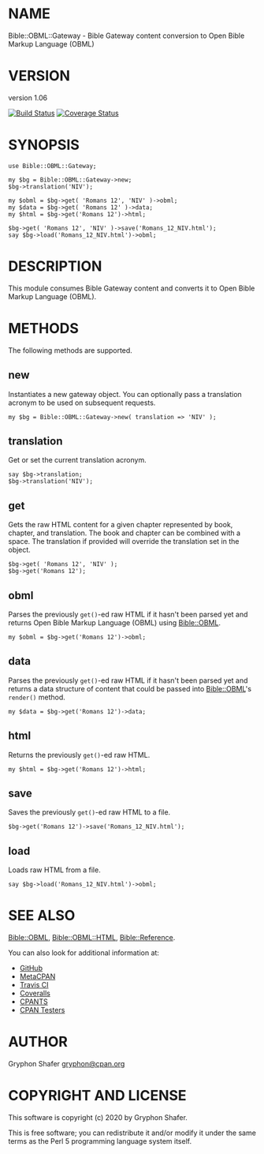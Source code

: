 # NAME

Bible::OBML::Gateway - Bible Gateway content conversion to Open Bible Markup Language (OBML)

# VERSION

version 1.06

[![Build Status](https://travis-ci.org/gryphonshafer/Bible-OBML-Gateway.svg)](https://travis-ci.org/gryphonshafer/Bible-OBML-Gateway)
[![Coverage Status](https://coveralls.io/repos/gryphonshafer/Bible-OBML-Gateway/badge.png)](https://coveralls.io/r/gryphonshafer/Bible-OBML-Gateway)

# SYNOPSIS

    use Bible::OBML::Gateway;

    my $bg = Bible::OBML::Gateway->new;
    $bg->translation('NIV');

    my $obml = $bg->get( 'Romans 12', 'NIV' )->obml;
    my $data = $bg->get( 'Romans 12' )->data;
    my $html = $bg->get('Romans 12')->html;

    $bg->get( 'Romans 12', 'NIV' )->save('Romans_12_NIV.html');
    say $bg->load('Romans_12_NIV.html')->obml;

# DESCRIPTION

This module consumes Bible Gateway content and converts it to Open Bible Markup
Language (OBML).

# METHODS

The following methods are supported.

## new

Instantiates a new gateway object. You can optionally pass a translation
acronym to be used on subsequent requests.

    my $bg = Bible::OBML::Gateway->new( translation => 'NIV' );

## translation

Get or set the current translation acronym.

    say $bg->translation;
    $bg->translation('NIV');

## get

Gets the raw HTML content for a given chapter represented by book, chapter,
and translation. The book and chapter can be combined with a space. The
translation if provided will override the translation set in the object.

    $bg->get( 'Romans 12', 'NIV' );
    $bg->get('Romans 12');

## obml

Parses the previously `get()`-ed raw HTML if it hasn't been parsed yet and
returns Open Bible Markup Language (OBML) using [Bible::OBML](https://metacpan.org/pod/Bible%3A%3AOBML).

    my $obml = $bg->get('Romans 12')->obml;

## data

Parses the previously `get()`-ed raw HTML if it hasn't been parsed yet and
returns a data structure of content that could be passed into [Bible::OBML](https://metacpan.org/pod/Bible%3A%3AOBML)'s
`render()` method.

    my $data = $bg->get('Romans 12')->data;

## html

Returns the previously `get()`-ed raw HTML.

    my $html = $bg->get('Romans 12')->html;

## save

Saves the previously `get()`-ed raw HTML to a file.

    $bg->get('Romans 12')->save('Romans_12_NIV.html');

## load

Loads raw HTML from a file.

    say $bg->load('Romans_12_NIV.html')->obml;

# SEE ALSO

[Bible::OBML](https://metacpan.org/pod/Bible%3A%3AOBML), [Bible::OBML::HTML](https://metacpan.org/pod/Bible%3A%3AOBML%3A%3AHTML), [Bible::Reference](https://metacpan.org/pod/Bible%3A%3AReference).

You can also look for additional information at:

- [GitHub](https://github.com/gryphonshafer/Bible-OBML-Gateway)
- [MetaCPAN](https://metacpan.org/pod/Bible::OBML::Gateway)
- [Travis CI](https://travis-ci.org/gryphonshafer/Bible-OBML-Gateway)
- [Coveralls](https://coveralls.io/r/gryphonshafer/Bible-OBML-Gateway)
- [CPANTS](http://cpants.cpanauthors.org/dist/Bible-OBML-Gateway)
- [CPAN Testers](http://www.cpantesters.org/distro/B/Bible-OBML-Gateway.html)

# AUTHOR

Gryphon Shafer <gryphon@cpan.org>

# COPYRIGHT AND LICENSE

This software is copyright (c) 2020 by Gryphon Shafer.

This is free software; you can redistribute it and/or modify it under
the same terms as the Perl 5 programming language system itself.
